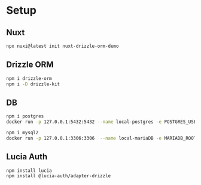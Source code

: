 # Setup
## Nuxt
```bash
npx nuxi@latest init nuxt-drizzle-orm-demo
```
## Drizzle ORM
```bash
npm i drizzle-orm
npm i -D drizzle-kit
```

## DB
```bash 
npm i postgres
docker run -p 127.0.0.1:5432:5432 --name local-postgres -e POSTGRES_USER=root -e POSTGRES_PASSWORD=root -d postgres
```

```bash
npm i mysql2
docker run -p 127.0.0.1:3306:3306  --name local-mariaDB -e MARIADB_ROOT_PASSWORD=root -d mariadb:latest
```

## Lucia Auth
```bash
npm install lucia
npm install @lucia-auth/adapter-drizzle
```